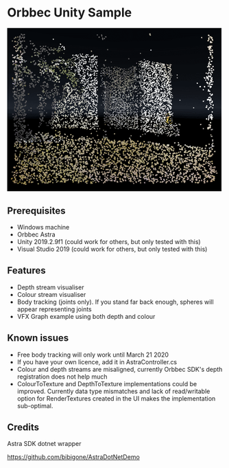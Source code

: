 # Orbbec Unity Sample
<img src="preview.gif" alt="preview gif" width="500"/>

## Prerequisites
* Windows machine
* Orbbec Astra
* Unity 2019.2.9f1 (could work for others, but only tested with this)
* Visual Studio 2019 (could work for others, but only tested with this)

## Features
* Depth stream visualiser
* Colour stream visualiser
* Body tracking (joints only). If you stand far back enough, spheres will appear representing joints
* VFX Graph example using both depth and colour

## Known issues
* Free body tracking will only work until March 21 2020
* If you have your own licence, add it in AstraController.cs
* Colour and depth streams are misaligned, currently Orbbec SDK's depth registration does not help much
* ColourToTexture and DepthToTexture implementations could be improved. Currently data type mismatches and lack of read/writable option for RenderTextures created in the UI makes the implementation sub-optimal.

## Credits
Astra SDK dotnet wrapper

https://github.com/bibigone/AstraDotNetDemo
